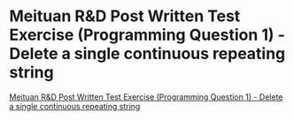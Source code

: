 # Meituan R&D Post Written Test Exercise (Programming Question 1) - Delete a single continuous repeating string
[Meituan R&D Post Written Test Exercise (Programming Question 1) - Delete a single continuous repeating string](https://aiwithcloud.com/2022/09/15/meituan_rd_post_written_test_exercise_programming_question_1___delete_a_single_continuous_repeating_string/)